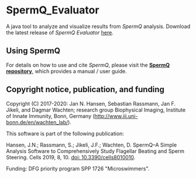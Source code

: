 # SpermQ_Evaluator

A java tool to analyze and visualize results from *SpermQ* analysis. Download the latest release of *SpermQ Evaluator* [here](https://github.com/IIIImaging/SpermQ_Evaluator/releases).

## Using SpermQ
For details on how to use and cite *SpermQ*, please visit the **[SpermQ repository](https://github.com/hansenjn/SpermQ)**, which provides a manual / user guide. 

## Copyright notice, publication, and funding

Copyright (C) 2017-2020: Jan N. Hansen, Sebastian Rassmann, Jan F. Jikeli, and Dagmar Wachten; research group Biophysical Imaging, Institute of Innate Immunity, Bonn, Germany (http://www.iii.uni-bonn.de/en/wachten_lab/). 

This software is part of the following publication:

Hansen, J.N.; Rassmann, S.; Jikeli, J.F.; Wachten, D. SpermQ–A Simple Analysis Software to Comprehensively Study Flagellar Beating and Sperm Steering. Cells 2019, 8, 10. [doi: 10.3390/cells8010010](https://doi.org/10.3390/cells8010010).

Funding: DFG priority program SPP 1726 "Microswimmers".
